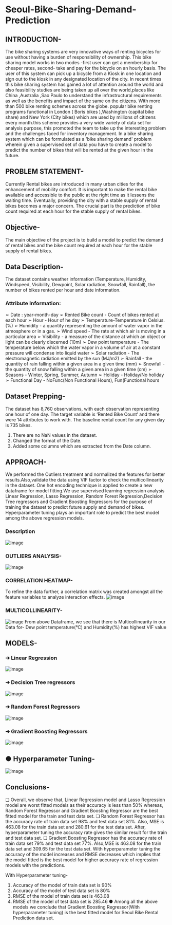 # Seoul-Bike-Sharing-Demand-Prediction
## INTRODUCTION-
The bike sharing systems are very innovative ways of renting bicycles for use without having a burden of responsibility of ownership. This bike sharing model works in two modes -first user can get a membership for cheaper rates, second- take and pay for the bicycle on an hourly basis. The user of this system can pick up a bicycle from a Kiosk in one location and sign out to the kiosk in any designated location of the city.
In recent times this bike sharing system has gained a lot of attention around the world and also feasibility studies are being taken up all over the world,places like China ,Australia ,Sao Paulo to understand the infrastructural requirements as well as the benefits and impact of the same on the citizens. With more than 500 bike renting schemes across the globe. popular bike renting programs functional in London ( Boris bikes ),Washington (capital bike share) and New York (City bikes) which are used by millions of citizens every month.this scheme provides a very wide variety of data set for analysis purpose, this promoted the team to take up the interesting problem and the challenges faced for inventory management. In a bike sharing system which can be formulated as a 'bike sharing demand' problem wherein given a supervised set of data you have to create a model to predict the number of bikes that will be rented at the given hour in the future.
## PROBLEM STATEMENT-
Currently Rental bikes are introduced in many urban cities for the enhancement of mobility comfort. It is important to make the rental bike available and accessible to the public at the right time as it lessens the waiting time. Eventually, providing the city with a stable supply of rental bikes becomes a major concern. The crucial part is the prediction of bike count required at each hour for the stable supply of rental bikes.
## Objective-
The main objective of the project is to build a model to predict the demand of rental bikes and the bike count required at each hour for the stable supply of rental bikes. 
## Data Description-
The dataset contains weather information (Temperature, Humidity, Windspeed, Visibility, Dewpoint, Solar radiation, Snowfall, Rainfall), the number of bikes rented per hour and date information.

### Attribute Information:

➢	Date : year-month-day
➢	Rented Bike count - Count of bikes rented at each hour
➢	Hour - Hour of he day
➢	Temperature-Temperature in Celsius. (%)
➢	Humidity - a quantity representing the amount of water vapor in the atmosphere or in a gas.
➢	Wind speed - The rate at which air is moving in a particular area
➢	Visibility - a measure of the distance at which an object or light can be clearly discerned (10m)
➢	Dew point temperature - The temperature below which the water vapor in a volume of air at a constant pressure will condense into liquid water
➢	Solar radiation - The electromagnetic radiation emitted by the sun (MJ/m2)
➢	Rainfall - the quantity of rain falling within a given area in a given time (mm)
➢	Snowfall - the quantity of snow falling within a given area in a given time (cm)
➢	Seasons - Winter, Spring, Summer, Autumn
➢	Holiday - Holiday/No holiday
➢	Functional Day - NoFunc(Non Functional Hours), Fun(Functional hours
## Dataset Prepping-
The dataset has 8,760 observations, with each observation representing one hour of one day. The target variable is ‘Rented Bike Count’ and there were 14 attributes to work with. The baseline rental count for any given day is 735 bikes.
1.	There are no NaN values in the  dataset.
2.	Changed the format of the Date.
3.	Added some columns which are extracted from the Date column.
## APPROACH-
We performed the Outliers treatment and normalized the features for better results.Also,validate the data using VIF factor to check the multicollinearity in the dataset. One hot encoding technique is applied to create a new dataframe for model fitting.We use  supervised learning regression analysis Linear Regression, Lasso Regression, Random Forest Regression,Decision Tree regressors and Gradient Boosting Regressors for the purpose of training the dataset to predict future supply and demand of bikes. 
Hyperparameter tuning plays an important role to predict the best model among the above regression models.
### Description
![image](https://user-images.githubusercontent.com/91052155/184524446-0d6b1ccf-35d6-4f0d-921c-ef63b8ffc77f.png)
### OUTLIERS ANALYSIS-
![image](https://user-images.githubusercontent.com/91052155/184524458-a1dcec10-0fc1-4849-b637-4eeae2a1fb5d.png)
### CORRELATION HEATMAP-
To refine the data further, a correlation matrix was created amongst all the feature variables to analyze interaction effects.
![image](https://user-images.githubusercontent.com/91052155/184524469-08fa677c-37f1-4c5c-a103-709f9ead9526.png)
### MULTICOLLINEARITY-
![image](https://user-images.githubusercontent.com/91052155/184524482-c19ddfe5-809d-4845-a130-caec01187ced.png)
From above Dataframe, we see that there is Multicollinearity in our Data for- Dew point temperature(°C) and Humidity(%) has highest VIF value
## MODELS-
### ➔	Linear Regression 
![image](https://user-images.githubusercontent.com/91052155/184524500-f1bf770b-7ddc-497a-b400-cdb0fd166323.png)
### ➔	Decision Tree regressors
![image](https://user-images.githubusercontent.com/91052155/184524519-da3e58e9-27a3-4c7d-8f35-834724b7f45e.png)
### ➔	Random Forest Regressors
![image](https://user-images.githubusercontent.com/91052155/184524536-aaeb6c4e-eefc-452e-87e5-21055d689c6f.png)
### ➔	Gradient Boosting Regressors
![image](https://user-images.githubusercontent.com/91052155/184524542-3371aed0-b89d-4c41-96e2-afd65263f0cb.png)
## ●	Hyperparameter Tuning-
![image](https://user-images.githubusercontent.com/91052155/184524552-a8d4b3c8-a389-49ea-a051-a18ac8aa23d3.png)
## Conclusions-
❏	Overall, we observe that, Linear Regression model and Lasso Regression model are worst fitted models as their accuracy is less than 50% whereas, Random Forest Regressor and Gradient Boosting Regressor are the best fitted model for the train and test data set.
❏	Random Forest Regressor has the accuracy rate of train data set 98% and test data set 81%. Also, MSE is 463.08 for the train data set and 280.61 for the test data set. After, hyperparameter tuning the accuracy rate gives the similar result for the train and test data set.
❏	Gradient Boosting Regressor has the accuracy rate of train data set 79% and test data set 77%. Also,MSE is 463.08 for the train data set and 309.65 for the test data set. With hyperparameter tuning the accuracy of the model increases and RMSE decreases which implies that the model fitted is the best model for higher accuracy rate of regression models with the predictions.

With Hyperparameter tuning-
1.	Accuracy of the model of train data set is 90%
2.	Accuracy of the model of test data set is 80%
3.	RMSE of the model of train data set is 463.08
4.	RMSE of the model of test data set is 285.46
●	Among all the above models we conclude that Gradient Boosting Regressor(With hyperparameter tuning) is the best fitted model for Seoul Bike Rental Prediction data set.









